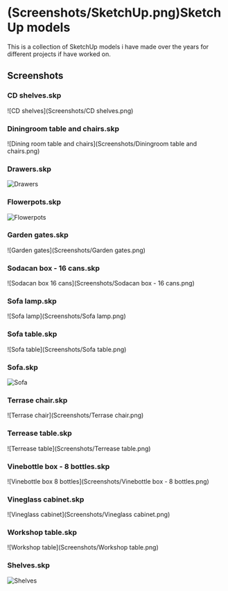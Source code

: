 (Screenshots/SketchUp.png)SketchUp models
====================

This is a collection of SketchUp models i have made over the years for different projects if have worked on.

Screenshots
----

### CD shelves.skp
![CD shelves](Screenshots/CD shelves.png)

### Diningroom table and chairs.skp
![Dining room table and chairs](Screenshots/Diningroom table and chairs.png)

### Drawers.skp
![Drawers](Screenshots/Drawers.png)

### Flowerpots.skp
![Flowerpots](Screenshots/Flowerpots.png)

### Garden gates.skp
![Garden gates](Screenshots/Garden gates.png)

### Sodacan box - 16 cans.skp
![Sodacan box 16 cans](Screenshots/Sodacan box - 16 cans.png)

### Sofa lamp.skp
![Sofa lamp](Screenshots/Sofa lamp.png)

### Sofa table.skp
![Sofa table](Screenshots/Sofa table.png)

### Sofa.skp
![Sofa](Screenshots/Sofa.png)

### Terrase chair.skp
![Terrase chair](Screenshots/Terrase chair.png)

### Terrease table.skp
![Terrease table](Screenshots/Terrease table.png)

### Vinebottle box - 8 bottles.skp
![Vinebottle box 8 bottles](Screenshots/Vinebottle box - 8 bottles.png)

### Vineglass cabinet.skp
![Vineglass cabinet](Screenshots/Vineglass cabinet.png)

### Workshop table.skp
![Workshop table](Screenshots/Workshop table.png)

### Shelves.skp
![Shelves](Screenshots/Shelves.png)

